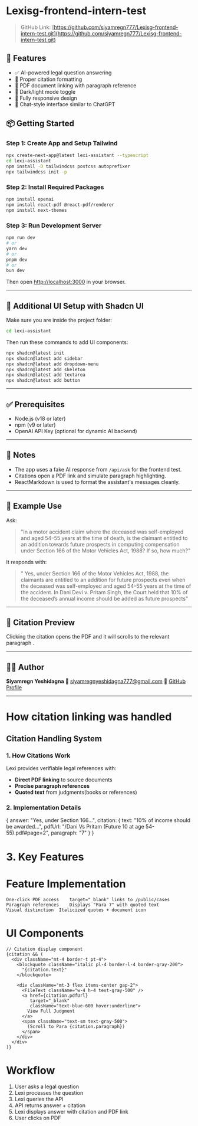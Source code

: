 
# Lexisg-frontend-intern-test

> GitHub Link: [https://github.com/siyamregn777/Lexisg-frontend-intern-test.git](https://github.com/siyamregn777/Lexisg-frontend-intern-test.git)

## 🚀 Features

- ✅ AI-powered legal question answering
- 📎 Proper citation formatting
- 📄 PDF document linking with paragraph reference
- 🌙 Dark/light mode toggle
- 📱 Fully responsive design
- 💬 Chat-style interface similar to ChatGPT

## 📦 Getting Started

### Step 1: Create App and Setup Tailwind

```bash
npx create-next-app@latest lexi-assistant --typescript
cd lexi-assistant
npm install -D tailwindcss postcss autoprefixer
npx tailwindcss init -p
````

### Step 2: Install Required Packages

```bash
npm install openai
npm install react-pdf @react-pdf/renderer
npm install next-themes
```

### Step 3: Run Development Server

```bash
npm run dev
# or
yarn dev
# or
pnpm dev
# or
bun dev
```

Then open [http://localhost:3000](http://localhost:3000) in your browser.

---

## 🧩 Additional UI Setup with Shadcn UI

Make sure you are inside the project folder:

```bash
cd lexi-assistant
```

Then run these commands to add UI components:

```bash
npx shadcn@latest init
npx shadcn@latest add sidebar
npx shadcn@latest add dropdown-menu
npx shadcn@latest add skeleton
npx shadcn@latest add textarea
npx shadcn@latest add button
```

---

## ✅ Prerequisites

* Node.js (v18 or later)
* npm (v9 or later)
* OpenAI API Key (optional for dynamic AI backend)

---

## 🧠 Notes

* The app uses a fake AI response from `/api/ask` for the frontend test.
* Citations open a PDF link and simulate paragraph highlighting.
* ReactMarkdown is used to format the assistant's messages cleanly.

---

## 🧪 Example Use

Ask:

> "In a motor accident claim where the deceased was self-employed and aged 54–55 years at the time of death, is the claimant entitled to an addition towards future prospects in computing compensation under Section 166 of the Motor Vehicles Act, 1988? If so, how much?"

It responds with:

> " Yes, under Section 166 of the Motor Vehicles Act, 1988, the claimants are entitled to an addition for future prospects even when the deceased was self-employed and aged 54–55 years at the time of the accident. In Dani Devi v. Pritam Singh, the Court held that 10% of the deceased’s annual income should be added as future prospects"

---

## 📎 Citation Preview

Clicking the citation opens the PDF and it will scrolls to the relevant paragraph .

---

## 🧑‍💻 Author

**Siyamregn Yeshidagna**
📧 [siyamregnyeshidagna777@gmail.com](mailto:siyamregnyeshidagna777@gmail.com)
🔗 [GitHub Profile](https://github.com/siyamregn777)

---


# How citation linking was handled

## Citation Handling System

### 1. How Citations Work
Lexi provides verifiable legal references with:
- **Direct PDF linking** to source documents
- **Precise paragraph references**
- **Quoted text** from judgments(books or references)

### 2. Implementation Details

{
  answer: "Yes, under Section 166...",
  citation: {
    text: "10% of income should be awarded...",
    pdfUrl: "/Dani Vs Pritam (Future 10 at age 54-55).pdf#page=2",
    paragraph: "7"
  }
}


# 3. Key Features
# Feature	Implementation

```
One-click PDF access	target="_blank" links to /public/cases
Paragraph references	Displays "Para 7" with quoted text
Visual distinction	Italicized quotes + document icon
````

# UI Components

```
// Citation display component
{citation && (
  <div className="mt-4 border-t pt-4">
    <blockquote className="italic pl-4 border-l-4 border-gray-200">
      "{citation.text}"
    </blockquote>
    
    <div className="mt-3 flex items-center gap-2">
      <FileText className="w-4 h-4 text-gray-500" />
      <a href={citation.pdfUrl}
         target="_blank"
         className="text-blue-600 hover:underline">
        View Full Judgment
      </a>
      <span className="text-sm text-gray-500">
        (Scroll to Para {citation.paragraph})
      </span>
    </div>
  </div>
)}
```

# Workflow
1. User asks a legal question
2. Lexi processes the question
3. Lexi queries the API
4. API returns answer + citation
5. Lexi displays answer with citation and PDF link
6. User clicks on PDF 

